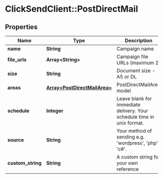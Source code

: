 # ClickSendClient::PostDirectMail

## Properties
Name | Type | Description | Notes
------------ | ------------- | ------------- | -------------
**name** | **String** | Campaign name | 
**file_urls** | **Array&lt;String&gt;** | Campaign file URLs (maximum 2) | 
**size** | **String** | Document size - A5 or DL | 
**areas** | [**Array&lt;PostDirectMailArea&gt;**](PostDirectMailArea.md) | PostDirectMailArea model | 
**schedule** | **Integer** | Leave blank for immediate delivery. Your schedule time in unix format. | [optional] [default to 0]
**source** | **String** | Your method of sending e.g. &#39;wordpress&#39;, &#39;php&#39;, &#39;c#&#39;. | [optional] [default to &#39;sdk&#39;]
**custom_string** | **String** | A custom string for your own reference | [optional] 


